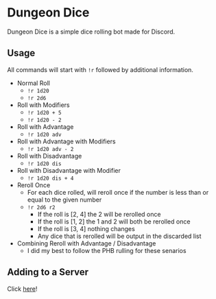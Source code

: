 # Dungeon Dice

Dungeon Dice is a simple dice rolling bot made for Discord.

## Usage

All commands will start with ``!r`` followed by additional information.

* Normal Roll
   * ``!r 1d20``
   * ``!r 2d6``
* Roll with Modifiers
   * ``!r 1d20 + 5``
   * ``!r 1d20 - 2``
* Roll with Advantage
   * ``!r 1d20 adv``
* Roll with Advantage with Modifiers
   * ``!r 1d20 adv - 2``
* Roll with Disadvantage
   * ``!r 1d20 dis``
* Roll with Disadvantage with Modifier
   * ``!r 1d20 dis + 4``
* Reroll Once
   * For each dice rolled, will reroll once if the number is less than or equal to the given number
   * ``!r 2d6 r2``
      * If the roll is [2, 4] the 2 will be rerolled once
      * If the roll is [1, 2] the 1 and 2 will both be rerolled once
      * If the roll is [3, 4] nothing changes
      * Any dice that is rerolled will be output in the discarded list
* Combining Reroll with Advantage / Disadvantage
   * I did my best to follow the PHB rulling for these senarios

## Adding to a Server

Click [here](https://discordapp.com/api/oauth2/authorize?client_id=704166655357354042&permissions=67584&scope=bot)!
 
